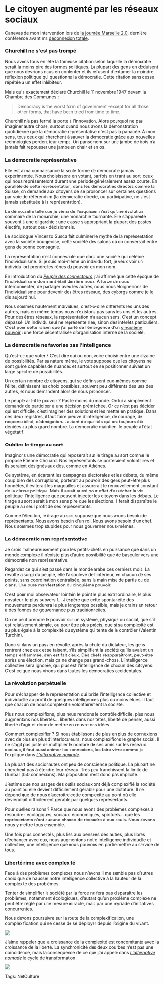 # Le citoyen augmenté par les réseaux sociaux

Canevas de mon intervention lors de [la journée Marseille 2.0](http://marseille20.capitale.pro/les-conferences-de-marseille-20-gouverner-20), dernière conférence avant ma [déconnexion totale](http://blog.tcrouzet.com/2011/03/18/je-ferme-mon-blog/).

### Churchill ne s'est pas trompé

Nous avons tous en tête la fameuse citation selon laquelle la démocratie serait la moins pire des formes politiques. La plupart des gens en déduisent que nous devrions nous en contenter et ils refusent d'entamer la moindre réflexion politique qui questionne la démocratie. Cette citation sans cesse répétée a un effet inhibiteur.

Mais qu'a exactement déclaré Churchill le 11 novembre 1947 devant la Chambre des Communes :

> Democracy is the worst form of government –except for all those other forms, that have been tried from time to time.

Churchill n’a pas fermé la porte à l’innovation. Alors pourquoi ne pas imaginer autre chose, surtout quand nous avons la démonstration quotidienne que la démocratie représentative n'est pas la panacée. À mon sens, tous ceux qui cherchent à sauver la démocratie grâce aux nouvelles technologies perdent leur temps. Un pansement sur une jambe de bois n’a jamais fait repousser une jambe en chair et en os.

### La démocratie représentative

Elle est à ma connaissance la seule forme de démocratie jamais expérimentée. Nous choisissons en votant, parfois en tirant au sort, ceux qui nous représenteront durant une période généralement assez courte. En parallèle de cette représentation, dans les démocraties directes comme la Suisse, on demande aux citoyens de se prononcer sur certaines questions par voie de référendum (la démocratie directe, ou participative, ne s'est jamais substituée à la représentation).

La démocratie telle que je viens de l’esquisser n’est qu’une évolution sommaire de la monarchie, une monarchie tournante. Elle s’apparente souvent à une oligarchie : une classe s’appropriant la plupart des postes électifs, surtout ceux décisionnels.

Le sociologue Vincenzo Susca fait culminer le mythe de la représentation avec la société bourgeoise, cette société des salons où on conversait entre gens de bonne compagnie.

La représentation n’est concevable que dans une société qui célèbre l’individualisme. Si je suis moi-même un individu fort, je veux voir un individu fort prendre les rênes du pouvoir en mon nom.

En introduction du [*Peuple des connecteurs*](http://blog.tcrouzet.com/le-peuple-des-connecteurs/), j’ai affirmé que cette époque de l’individualisme dominant était derrière nous. À force de nous interconnecter, de partager avec les autres, nous nous éloignerions de l’individualisme pour devenir des êtres réseaux, des cyborgs comme je le dis aujourd’hui.

Nous sommes hautement individués, c'est-à-dire différents les uns des autres, mais en même temps nous n’existons pas sans les uns et les autres. Pour des êtres réseaux, la représentation n’a aucun sens. C’est un concept dépassé. Un individu seul ne représente rien, sinon des intérêts particuliers. C’est pour cette raison que j’ai parlé de l’émergence d’un [cinquième pouvoir](http://blog.tcrouzet.com/le-cinquieme-pouvoir/) : une force décentralisée d’organisation interne de la société.

### La démocratie ne favorise pas l’intelligence

Qu’est-ce que voter ? C’est dire oui ou non, voire choisir entre une dizaine de possibilités. Par sa nature même, le vote suppose que les citoyens ne sont guère capables de nuances et surtout de se positionner suivant un large spectre de possibilités.

Un certain nombre de citoyens, qui se définissent eux-mêmes comme l’élite, définissent les choix possibles, souvent peu différents des uns des autres, et nous demandent alors de nous prononcer.

Le peuple a-t-il le pouvoir ? Pas le moins du monde. On lui a simplement demandé de participer à une décision prémâchée. Or ce n’est pas décider qui est difficile, c’est imaginer des solutions et les mettre en pratique. Dans ces deux registres, il faut faire preuve d’intelligence, de courage, de responsabilité, d’abnégation… autant de qualités qui ont toujours été déniées au plus grand nombre. La démocratie maintient le peuple à l’état végétatif.

### Oubliez le tirage au sort

Imaginons une démocratie qui reposerait sur le tirage au sort comme le propose Étienne Chouard. Nos représentants se porteraient volontaires et ils seraient désignés aux dès, comme en Athènes.

Ce système, en écartant les campagnes électorales et les débats, du même coup bien des corruptions, porterait au pouvoir des gens peut-être plus honnêtes, il éviterait les magouilles et assurerait le renouvellement constant de la classe politique. Mais il aurait aussi pour effet d’assécher la vie politique, l’intelligence que peuvent injecter les citoyens dans les débats. Le tirage au sort serait à mon sens pire que les élections. Il ferait disparaître le peuple au seul profit de ses représentants.

Comme l’élection, le tirage au sort suppose que nous avons besoin de représentants. Nous avons besoin d’un roi. Nous avons besoin d’un chef. Nous sommes trop stupides pour nous gouverner nous-mêmes.

### La démocratie non représentative

Je crois malheureusement pour les petits-chefs en puissance que dans un monde complexe il n’existe plus d’autre possibilité que de basculer vers une démocratie non représentative.

Regardez ce qui s’est passé dans le monde arabe ces derniers mois. La révolte a surgi du peuple, elle l’a soulevé de l’intérieur, en chacun de ses points, sans coordination centralisée, sans la main mise de partis ou de clans. Une pure manifestation du cinquième pouvoir.

C’est pour moi observateur lointain le point le plus extraordinaire, le plus novateur, le plus subversif… J’espère que cette spontanéité des mouvements perdurera le plus longtemps possible, mais je crains un retour à des formes de gouvernance plus traditionnelles.

On ne peut prendre le pouvoir sur un système, physique ou social, que s’il est relativement simple, ou pour être plus précis, que si sa complexité est au plus égale à la complexité du système qui tente de le contrôler (Valentin Turchin).

Donc si dans un pays en révolte, après la chute du dictateur, les gens rentrent chez eux et se taisent, s’ils simplifient la société qu’ils avaient un temps enflammée, s’en est fait d’eux. Des chefs réapparaîtront, peut-être après une élection, mais ça ne change pas grand-chose. L’intelligence collective sera ignorée, qui plus est l’intelligence de chacun des citoyens. C’est ce que nous vivons dans toutes les démocraties occidentales.

### La révolution perpétuelle

Pour s’échapper de la représentation qui bride l’intelligence collective et individuelle au profit de quelques intelligences plus ou moins élues, il faut que chacun de nous complexifie volontairement la société.

Plus nous complexifions, plus nous rendons le contrôle difficile, plus nous augmentons nos libertés... libertés dans nos têtes, liberté de penser, aussi liberté d'agir et donc de mettre en œuvre nos idées.

Comment complexifier ? Si nous établissons de plus en plus de connexions avec de plus en plus d’interlocuteurs, nous complexifions le graphe social. Il ne s’agit pas juste de multiplier le nombre de ses amis sur les réseaux sociaux, il faut aussi animer les connexions, les faire vivre comme je l’explique dans [*L’alternative nomade*](http://blog.tcrouzet.com/alternative-nomade/).

La plupart des socionautes ont peu de conscience politique. La plupart ne cherchent pas à étendre leur réseau. Très peu franchissent la limite de Dunbar (150 connexions). Ma proposition n’est donc pas implicite.

J’estime que nos usages des outils sociaux ont déjà complexifié la société au point où elle devient difficilement gérable pour une dictature. Il ne dépend que de nous d’accroître cette complexité au point où elle deviendrait difficilement gérable par quelques représentants.

Pour quelles raisons ? Parce que nous avons des problèmes complexes à résoudre : écologiques, sociaux, économiques, spirituels… que les représentants n’ont aucune chance de résoudre à eux seuls. Nous devons nous y mettre tous ensemble.

Une fois plus connectés, plus liés aux pensées des autres, plus libres d’échanger avec eux, nous augmentons notre intelligence individuelle et collective, une intelligence que nous pouvons en partie mettre au service de tous.

### Liberté rime avec complexité

Face à des problèmes complexes nous n’avons il me semble pas d’autres choix que de hausser notre intelligence collective à la hauteur de la complexité des problèmes.

Tenter de simplifier la société par la force ne fera pas disparaître les problèmes, notamment écologiques, d’autant qu’un problème complexe ne peut être réglé par une mesure miracle, mais par une myriade d’initiatives concurrentes.

Nous devons poursuivre sur la route de la complexification, une complexification qui ne cesse de se déployer depuis l’origine du vivant.

![](http://blog.tcrouzet.comhttps://tcrouzet.com/images_tc/2011/03/demopop1.png)

J’aime rappeler que la croissance de la complexité est concomitante avec la croissance de la liberté. La synchronicité des deux courbes n’est pas une coïncidence, mais la conséquence de ce que j’ai appelé dans [*L'alternative nomade*](http://blog.tcrouzet.com/alternative-nomade/) le cycle de transformation.

![](http://blog.tcrouzet.comhttps://tcrouzet.com/images_tc/2011/03/cycle2.png)



Tags: NetCulture